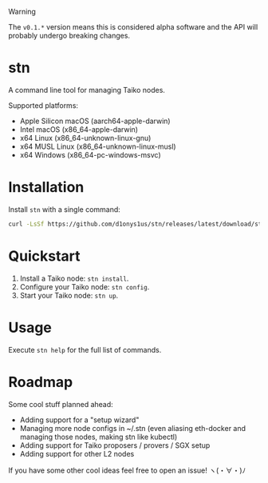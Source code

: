 > [!WARNING]
> The `v0.1.*` version means this is considered alpha software and the API will probably undergo breaking changes.

# stn

A command line tool for managing Taiko nodes.

Supported platforms:

- Apple Silicon macOS (aarch64-apple-darwin)
- Intel macOS (x86_64-apple-darwin)
- x64 Linux (x86_64-unknown-linux-gnu)
- x64 MUSL Linux (x86_64-unknown-linux-musl)
- x64 Windows (x86_64-pc-windows-msvc)

# Installation

Install `stn` with a single command:

```sh
curl -LsSf https://github.com/d1onys1us/stn/releases/latest/download/stn-installer.sh | sh
```

# Quickstart

1. Install a Taiko node: `stn install`.
2. Configure your Taiko node: `stn config`.
3. Start your Taiko node: `stn up`.

# Usage

Execute `stn help` for the full list of commands.

# Roadmap

Some cool stuff planned ahead:

- Adding support for a "setup wizard"
- Managing more node configs in ~/.stn (even aliasing eth-docker and managing those nodes, making stn like kubectl)
- Adding support for Taiko proposers / provers / SGX setup
- Adding support for other L2 nodes

If you have some other cool ideas feel free to open an issue! ヽ(・∀・)ﾉ
